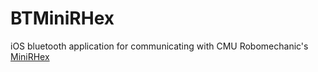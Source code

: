 # BTMiniRHex
iOS bluetooth application for communicating with CMU Robomechanic's [MiniRHex](https://github.com/robomechanics/MiniRHex)
